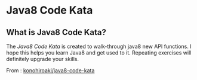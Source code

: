 # Java8 Code Kata

## What is Java8 Code Kata?

The _Java8 Code Kata_ is created to walk-through java8 new API functions. I hope this helps you learn Java8 and get used to it. Repeating exercises will definitely upgrade your skills.

From : [konohiroaki/java8-code-kata](https://github.com/konohiroaki/java8-code-kata)


